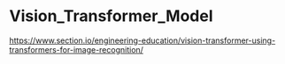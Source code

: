 # Vision_Transformer_Model
https://www.section.io/engineering-education/vision-transformer-using-transformers-for-image-recognition/

